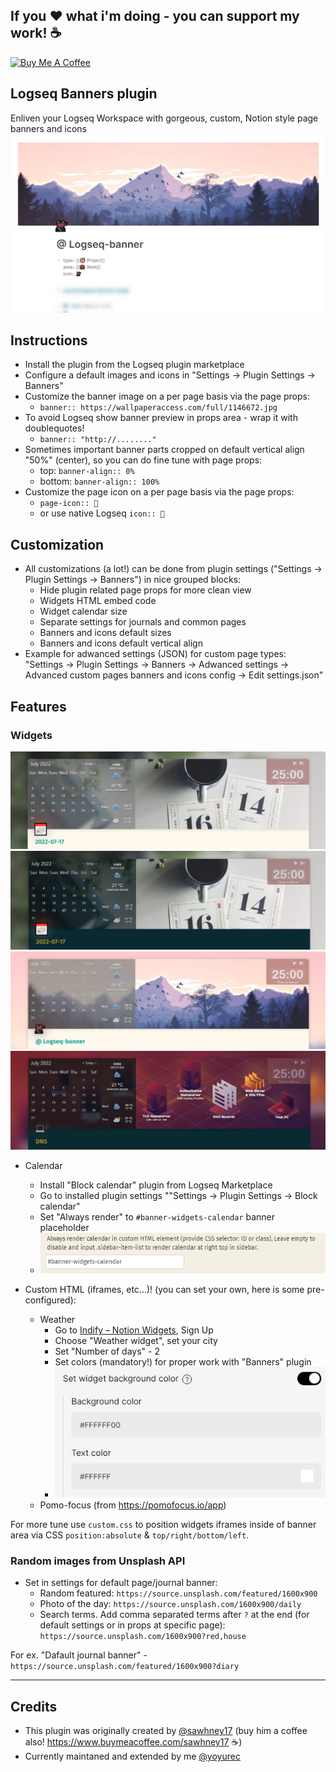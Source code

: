 ## If you ❤ what i'm doing - you can support my work! ☕
<a href="https://www.buymeacoffee.com/yoyurec" target="_blank"><img src="https://cdn.buymeacoffee.com/buttons/v2/default-yellow.png" alt="Buy Me A Coffee" style="height: 50px !important;width: 178px !important;" ></a>

## Logseq Banners plugin
Enliven your Logseq Workspace with gorgeous, custom, Notion style page banners and icons
![](screenshots/main.png)

## Instructions
* Install the plugin from the Logseq plugin marketplace
* Configure a default images and icons in "Settings -> Plugin Settings -> Banners"
* Customize the banner image on a per page basis via the page props:
    * `banner:: https://wallpaperaccess.com/full/1146672.jpg`
* To avoid Logseq show banner preview in props area - wrap it with doublequotes!
    * `banner:: "http://........"`
*  Sometimes important banner parts cropped on default vertical align "50%" (center), so you can do fine tune with page props:
    * top: `banner-align:: 0%`
    * bottom: `banner-align:: 100%`
* Customize the page icon on a per page basis via the page props:
    * `page-icon:: 💸`
    * or use native Logseq `icon:: 💸`

## Customization
* All customizations (a lot!) can be done from plugin settings ("Settings -> Plugin Settings -> Banners") in nice grouped blocks:
    * Hide plugin related page props for more clean view
    * Widgets HTML embed code
    * Widget calendar size
    * Separate settings for journals and common pages
    * Banners and icons default sizes
    * Banners and icons default vertical align
* Example for adwanced settings (JSON) for custom page types: "Settings -> Plugin Settings -> Banners -> Adwanced settings -> Advanced custom pages banners and icons config -> Edit settings.json"

## Features

### Widgets
![](screenshots/widgets-light-01.png)
![](screenshots/widgets-dark-01.png)
![](screenshots/widgets-light-02.png)
![](screenshots/widgets-dark-03.png)

- Calendar
    - Install "Block calendar" plugin from Logseq Marketplace
    - Go to installed plugin settings ""Settings -> Plugin Settings -> Block calendar"
    - Set "Always render" to `#banner-widgets-calendar` banner placeholder
    - ![](screenshots/block-calendar-settings.png)

- Custom HTML (iframes, etc...)! (you can set your own, here is some pre-configured):
    - Weather
        - Go to [Indify – Notion Widgets](https://indify.co), Sign Up
        - Choose "Weather widget", set your city
        - Set "Number of days" - 2
        - Set colors (mandatory!) for proper work with "Banners" plugin
        - ![](screenshots/weather-config.png)
    - Pomo-focus (from https://pomofocus.io/app)

For more tune use `custom.css` to position widgets iframes inside of banner area via CSS `position:absolute` & `top/right/bottom/left`.

### Random images from Unsplash API

* Set in settings for default page/journal banner:
    * Random featured: `https://source.unsplash.com/featured/1600x900`
    * Photo of the day: `https://source.unsplash.com/1600x900/daily`
    * Search terms. Add comma separated terms after `?` at the end (for default settings or in props at specific page): `https://source.unsplash.com/1600x900?red,house`

For ex. "Dafault journal banner" - `https://source.unsplash.com/featured/1600x900?diary`


---
## Credits
- This plugin was originally created by [@sawhney17](https://github.com/sawhney17) (buy him a coffee also! https://www.buymeacoffee.com/sawhney17 ☕)
- Currently maintaned and extended by me [@yoyurec](https://github.com/yoyurec)
